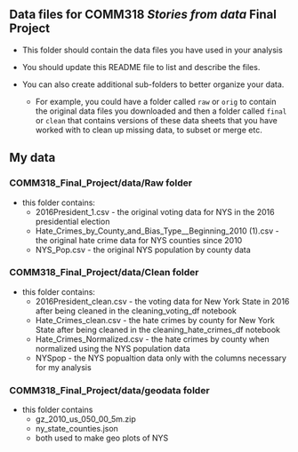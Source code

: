 ## Data files for COMM318 _Stories from data_ Final Project

* This folder should contain the data files you have used in your analysis


* You should update this README file to list and describe the files.


* You can also create additional sub-folders to better organize your data.
    * For example, you could have a folder called `raw` or `orig` to contain the original data files you downloaded and then a folder called `final` or `clean` that contains versions of these data sheets that you have worked with to clean up missing data, to subset or merge etc.
    
## My data

### COMM318_Final_Project/data/Raw folder
* this folder contains:
    * 2016President_1.csv - the original voting data for NYS in the 2016 presidential election
    * Hate_Crimes_by_County_and_Bias_Type__Beginning_2010 (1).csv - the original hate crime data for NYS counties since 2010
    * NYS_Pop.csv - the original NYS population by county data

### COMM318_Final_Project/data/Clean folder
* this folder contains:
    * 2016President_clean.csv - the voting data for New York State in 2016 after being cleaned in the cleaning_voting_df notebook
    * Hate_Crimes_clean.csv - the hate crimes by county for New York State after being cleaned in the cleaning_hate_crimes_df notebook
    * Hate_Crimes_Normalized.csv - the hate crimes by county when normalized using the NYS population data
    * NYSpop - the NYS popualtion data only with the columns necessary for my analysis
    
### COMM318_Final_Project/data/geodata folder
* this folder contains
    * gz_2010_us_050_00_5m.zip
    * ny_state_counties.json
    * both used to make geo plots of NYS